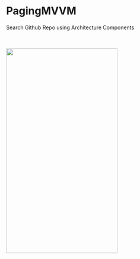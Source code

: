 # PagingMVVM
Search Github Repo using Architecture Components

<br><br>
<img src="https://user-images.githubusercontent.com/34645743/55850923-7f389e00-5b7c-11e9-8379-83f3bd6292db.png" width="300" height="550"/>
